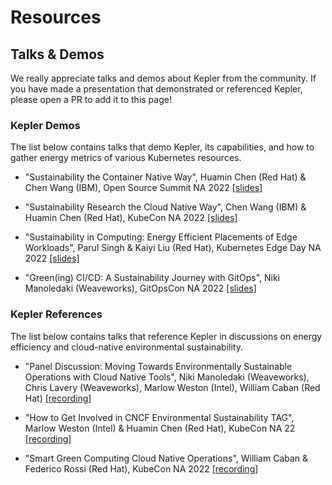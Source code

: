 # Resources

## Talks & Demos

We really appreciate talks and demos about Kepler from the community. If you have made a presentation that demonstrated or referenced Kepler, please open a PR to add it to this page!

### Kepler Demos

The list below contains talks that demo Kepler, its capabilities, and how to gather energy metrics of various Kubernetes resources.

- "Sustainability the Container Native Way", Huamin Chen (Red Hat) & Chen Wang (IBM), Open Source Summit NA 2022 [[slides]](https://github.com/sustainable-computing-io/kepler/blob/main/doc/OSS-NA22.pdf)

- "Sustainability Research the Cloud Native Way", Chen Wang (IBM) & Huamin Chen (Red Hat), KubeCon NA 2022 [[slides]](https://github.com/sustainable-computing-io/kepler/blob/main/demos/KubeConNA-2022_Sustainability-Research-the-Cloud-Native-Way.pdf)

- "Sustainability in Computing: Energy Efficient Placements of Edge Workloads", Parul Singh & Kaiyi Liu (Red Hat), Kubernetes Edge Day NA 2022 [[slides]](https://github.com/sustainable-computing-io/kepler/blob/main/demos/Kubernetes-Edge-Day.pdf)

- "Green(ing) CI/CD: A Sustainability Journey with GitOps", Niki Manoledaki (Weaveworks), GitOpsCon NA 2022 [[slides]](https://github.com/sustainable-computing-io/kepler/blob/main/demos/GitOpsCon22-Sustainability-Journey.pdf)

### Kepler References

The list below contains talks that reference Kepler in discussions on energy efficiency and cloud-native environmental sustainability.

- "Panel Discussion: Moving Towards Environmentally Sustainable Operations with Cloud Native Tools", Niki Manoledaki (Weaveworks), Chris Lavery (Weaveworks), Marlow Weston (Intel), William Caban (Red Hat) [[recording]](https://www.youtube.com/watch?v=2_Sx9ElD3o8)

- "How to Get Involved in CNCF Environmental Sustainability TAG", Marlow Weston (Intel) & Huamin Chen (Red Hat), KubeCon NA 22 [[recording]](https://www.youtube.com/watch?v=XFZZ9YfOyI8)

- "Smart Green Computing Cloud Native Operations", William Caban & Federico Rossi (Red Hat), KubeCon NA 2022 [[recording]](https://www.youtube.com/watch?v=cuzj-gUfYXA)